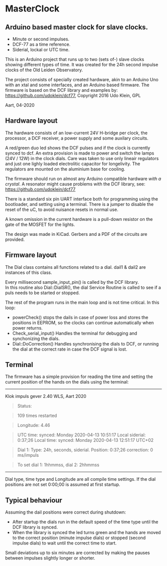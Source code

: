 MasterClock
===========

Arduino based master clock for slave clocks. 
--------------------------------------------

* Minute or second impulses. 
* DCF-77 as a time reference. 
* Siderial, lockal or UTC time. 

This is an Arduino project that runs up to two (sets of-) slave clocks showing different types of time. It was created for the 24h second impulse clocks of the Old Leiden Observatory. 

The project consists of specially created hardware, akin to an Arduino Uno with an xtal and some interfaces, and an Arduino based firmware. The firmware is based on the DCF library and examples by: https://github.com/udoklein/dcf77, Copyright 2016 Udo Klein, GPL

Aart, 04-2020


Hardware layout
---------------

The hardware consists of an low-current 24V H-bridge per clock, the processor, a DCF receiver, a power supply and some auxilary circuits. 

A red/green duo led shows the DCF pulses and if the clock is currently synced to dcf. An extra provision is made to power and switch the lamps (24V / 12W) in the clock dials. Care was taken to use only lineair regulators and just one lighly loaded electrolitic capacitor for longelivity. The regulators are mounted on the aluminium base for cooling. 

The firmware should run on almost any Arduino compatible hardware _with a crystal_. A resonator might cause problems with the DCF library, see: https://github.com/udoklein/dcf77 

There is a standard six pin UART interface both for programming using the bootloader, and setting using a terminal. There is a jumper to disable the reset of the uC, to avoid nuisance resets in normal use. 

A known omission in the current hardware is a pull-down resistor on the gate of the MOSFET for the lights. 

The design was made in KiCad. Gerbers and a PDF of the circuits are provided.  


Firmware layout
---------------

The Dial class contains all functions related to a dial. 
dail1 & dail2 are instances of this class. 

Every millisecond sample_input_pin() is called by the DCF library.   
In this routine also Dial::DialSR(), the dial Service Routine is called to see if a puls needs to be started or stopped.   

The rest of the program runs in the main loop and is not time critical. In this loop: 
* powerCheck() stops the dails in case of power loss and stores the positions in EEPROM, so the clocks can continue automatically when power returns. 
* Check_serial_input() Handles the terminal for debugging and synchonizing the dials. 
* Dial::DoCorrection() Handles synchronising the dials to DCF, or running the dial at the correct rate in case the DCF signal is lost. 

Terminal
--------

The firmware has a simple provision for reading the time and setting the current position of the hands on the dials using the terminal:

---

Klok impuls gever 2.40 WLS, Aart 2020
> Status: 

> 109 times restarted

>Longitude: 4.46

> UTC time:       synced: Monday    2020-04-13 10:51:17 
> Local siderial: 0:37;26 
> Local time:     synced: Monday    2020-04-13 12:51:17 UTC+02


> Dial 1: Type: 24h, seconds, siderial. Position: 0:37;26 correction: 0 ms/impuls

> To set dial 1: 1hhmmss, dial 2: 2hhmmss


---

Dial type, time type and Longitude are all compile time settings. If the dial positions are not set 0:00;00 is assumed at first startup. 


Typical behaviour
-----------------

Assuming the dail positions were correct during shutdown: 
* After startup the dials run in the default speed of the time type until the DCF library is synced.  
* When the library is synced the led turns green and the hands are moved to the correct position (minute impulse dials) or stopped (second impulse dials) to wait until the correct time to start. 

Small deviations up to six minutes are corrected by making the pauses between impulses slightly longer or shorter. 





 


